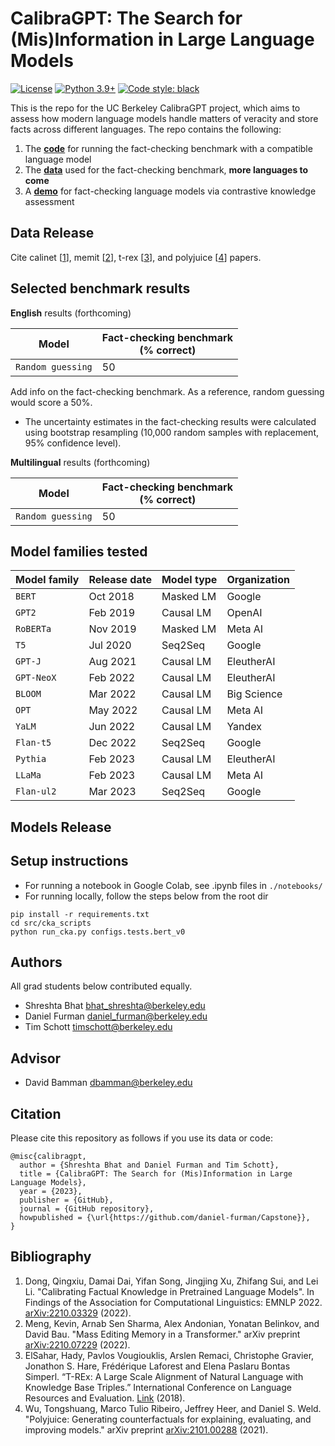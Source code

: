 # CalibraGPT: The Search for (Mis)Information in Large Language Models

[![License](https://img.shields.io/badge/license-MIT-green.svg)](https://github.com/daniel-furman/Capstone/blob/main/LICENSE) 
[![Python 3.9+](https://img.shields.io/badge/python-3.9+-blue.svg)](https://www.python.org/downloads/release/python-390/) 
[![Code style: black](https://img.shields.io/badge/code%20style-black-000000.svg)](https://github.com/psf/black) 

This is the repo for the UC Berkeley CalibraGPT project, which aims to assess how modern language models handle matters of veracity and store facts across different languages. The repo contains the following:

1. The [**code**][benchmark_cka_code] for running the fact-checking benchmark with a compatible language model
2. The [**data**][hf_data] used for the fact-checking benchmark, **more languages to come**
3. A [**demo**][notebook_cka_demo] for fact-checking language models via contrastive knowledge assessment

## Data Release

Cite calinet [[1][bib]], memit [[2][bib]], t-rex [[3][bib]], and polyjuice [[4][bib]] papers.

## Selected benchmark results

**English** results (forthcoming)

| Model           | Fact-checking benchmark<br />(% correct) |
|------------------|---------------------------------------------|
| `Random guessing` | 50   | 

Add info on the fact-checking benchmark. As a reference, random guessing would score a 50%.

* The uncertainty estimates in the fact-checking results were calculated using bootstrap resampling (10,000 random samples with replacement, 95% confidence level).  

**Multilingual** results (forthcoming)

| Model           | Fact-checking benchmark<br />(% correct) |
|------------------|---------------------------------------------|
| `Random guessing` | 50   | 

## Model families tested

| Model family | Release date | Model type | Organization |
|--------------|--------------|------------|--------------|
| `BERT`       | Oct 2018     | Masked LM  | Google       |
| `GPT2`       | Feb 2019     | Causal LM  | OpenAI       |
| `RoBERTa`    | Nov 2019     | Masked LM  | Meta AI      |
| `T5`         | Jul 2020     | Seq2Seq    | Google       |
| `GPT-J`      | Aug 2021     | Causal LM  | EleutherAI   |
| `GPT-NeoX`   | Feb 2022     | Causal LM  | EleutherAI   |
| `BLOOM`      | Mar 2022     | Causal LM  | Big Science  |
| `OPT`        | May 2022     | Causal LM  | Meta AI      |
| `YaLM`       | Jun 2022     | Causal LM  | Yandex       |
| `Flan-t5`    | Dec 2022     | Seq2Seq    | Google       |
| `Pythia`     | Feb 2023     | Causal LM  | EleutherAI   |
| `LLaMa`      | Feb 2023     | Causal LM  | Meta AI      |
| `Flan-ul2`   | Mar 2023     | Seq2Seq    | Google       |

## Models Release

## Setup instructions

* For running a notebook in Google Colab, see .ipynb files in ```./notebooks/```
* For running locally, follow the steps below from the root dir

```
pip install -r requirements.txt
cd src/cka_scripts
python run_cka.py configs.tests.bert_v0
```

## Authors

All grad students below contributed equally.

* Shreshta Bhat <bhat_shreshta@berkeley.edu>
* Daniel Furman <daniel_furman@berkeley.edu>
* Tim Schott <timschott@berkeley.edu>

## Advisor

* David Bamman <dbamman@berkeley.edu>

## Citation

Please cite this repository as follows if you use its data or code:

```
@misc{calibragpt,
  author = {Shreshta Bhat and Daniel Furman and Tim Schott},
  title = {CalibraGPT: The Search for (Mis)Information in Large Language Models},
  year = {2023},
  publisher = {GitHub},
  journal = {GitHub repository},
  howpublished = {\url{https://github.com/daniel-furman/Capstone}},
}
```

## Bibliography 

1. Dong, Qingxiu, Damai Dai, Yifan Song, Jingjing Xu, Zhifang Sui, and Lei Li. "Calibrating Factual Knowledge in Pretrained Language Models". In Findings of the Association for Computational Linguistics: EMNLP 2022. [arXiv:2210.03329][cka] (2022).
2. Meng, Kevin, Arnab Sen Sharma, Alex Andonian, Yonatan Belinkov, and David Bau. "Mass Editing Memory in a Transformer." arXiv preprint [arXiv:2210.07229][memit] (2022).
3. ElSahar, Hady, Pavlos Vougiouklis, Arslen Remaci, Christophe Gravier, Jonathon S. Hare, Frédérique Laforest and Elena Paslaru Bontas Simperl. “T-REx: A Large Scale Alignment of Natural Language with Knowledge Base Triples.” International Conference on Language Resources and Evaluation. [Link][trex] (2018).
4. Wu, Tongshuang, Marco Tulio Ribeiro, Jeffrey Heer, and Daniel S. Weld. "Polyjuice: Generating counterfactuals for explaining, evaluating, and improving models." arXiv preprint [arXiv:2101.00288][polyjuice] (2021).


[notebook_cka_demo]: https://colab.research.google.com/github/daniel-furman/Capstone/blob/main/notebooks/fact_checking_notebooks/fact-checking-demo.ipynb
[hf_data]: https://huggingface.co/datasets/CalibraGPT/Fact_Checking
[cka]: https://arxiv.org/abs/2210.03329
[memit]: https://arxiv.org/abs/2210.07229
[mmlu]: https://paperswithcode.com/sota/multi-task-language-understanding-on-mmlu
[mmlu_paper]: https://arxiv.org/abs/2009.03300
[bib]: https://github.com/daniel-furman/Capstone#bibliography
[trex]: http://aclanthology.lst.uni-saarland.de/L18-1544.pdf
[benchmark_cka_code]: https://github.com/daniel-furman/Capstone/blob/main/src/fact_checking_scripts/main.py
[polyjuice]: https://arxiv.org/abs/2101.00288
